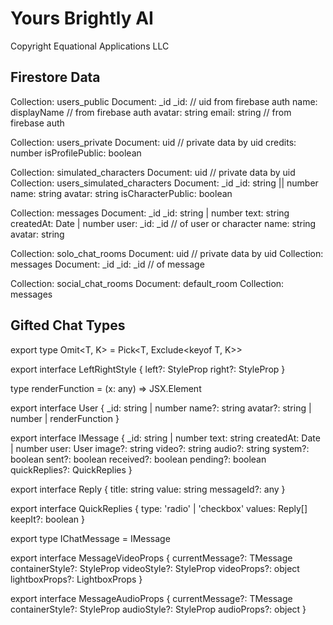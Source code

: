 # Yours Brightly AI  

Copyright Equational Applications LLC

## Firestore Data  

Collection: users_public
    Document: _id 
        _id: // uid from firebase auth
        name: displayName // from firebase auth
        avatar: string
        email: string // from firebase auth

Collection: users_private
    Document: uid // private data by uid
        credits: number
        isProfilePublic: boolean

Collection: simulated_characters
    Document: uid // private data by uid
        Collection: users_simulated_characters
            Document: _id
                _id: string || number
                name: string
                avatar: string
                isCharacterPublic: boolean

Collection: messages
    Document: _id
        _id: string | number
        text: string
        createdAt: Date | number
        user:
            _id: _id // of user or character
            name: string
            avatar: string


Collection: solo_chat_rooms
    Document: uid // private data by uid
        Collection: messages
            Document: _id
                _id: _id // of message

Collection: social_chat_rooms
    Document: default_room
        Collection: messages



## Gifted Chat Types  

export type Omit<T, K> = Pick<T, Exclude<keyof T, K>>

export interface LeftRightStyle<T> {
  left?: StyleProp<T>
  right?: StyleProp<T>
}

type renderFunction = (x: any) => JSX.Element

export interface User {
  _id: string | number
  name?: string
  avatar?: string | number | renderFunction
}

export interface IMessage {
  _id: string | number
  text: string
  createdAt: Date | number
  user: User
  image?: string
  video?: string
  audio?: string
  system?: boolean
  sent?: boolean
  received?: boolean
  pending?: boolean
  quickReplies?: QuickReplies
}

export interface Reply {
  title: string
  value: string
  messageId?: any
}

export interface QuickReplies {
  type: 'radio' | 'checkbox'
  values: Reply[]
  keepIt?: boolean
}

export type IChatMessage = IMessage

export interface MessageVideoProps<TMessage extends IMessage> {
  currentMessage?: TMessage
  containerStyle?: StyleProp<ViewStyle>
  videoStyle?: StyleProp<ViewStyle>
  videoProps?: object
  lightboxProps?: LightboxProps
}

export interface MessageAudioProps<TMessage extends IMessage> {
  currentMessage?: TMessage
  containerStyle?: StyleProp<ViewStyle>
  audioStyle?: StyleProp<ViewStyle>
  audioProps?: object
}
